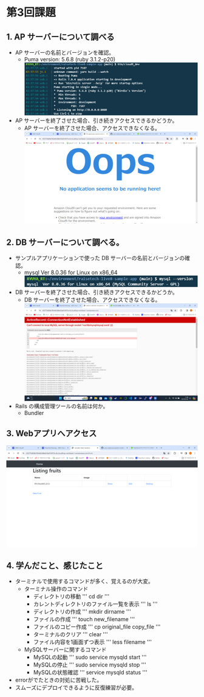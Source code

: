 # 第3回課題
## 1. AP サーバーについて調べる
- AP サーバーの名前とバージョンを確認。
  - Puma version: 5.6.8 (ruby 3.1.2-p20)
  ![APサーバー](images/lecture03imgs/APserver.png)
- AP サーバーを終了させた場合、引き続きアクセスできるかどうか。
  - AP サーバーを終了させた場合、アクセスできなくなる。
  ![APサーバー停止後アクセス](images/lecture03imgs/stopAPserver.png)

## 2. DB サーバーについて調べる。
- サンプルアプリケーションで使った DB サーバーの名前とバージョンの確認。
  - mysql  Ver 8.0.36 for Linux on x86_64
  ![DBサーバー](images/lecture03imgs/DBserver.png)
- DB サーバーを終了させた場合、引き続きアクセスできるかどうか。
  - DB サーバーを終了させた場合、アクセスできなくなる。
  ![DBサーバー停止後アクセス](images/lecture03imgs/stopDBserver.png)
- Rails の構成管理ツールの名前は何か。
  - Bundler

## 3. Webアプリへアクセス
![Webアプリアクセス](images/lecture03imgs/accessWebapp.png)

## 4. 学んだこと、感じたこと
- ターミナルで使用するコマンドが多く、覚えるのが大変。
  - ターミナル操作のコマンド
    - ディレクトリの移動
      '''
      cd dir
      '''
    - カレントディレクトリのファイル一覧を表示
      '''
      ls
      '''
    - ディレクトリの作成
      '''
      mkdir dirname
      '''
    - ファイルの作成
      '''
      touch new_filename
      '''
    - ファイルのコピー作成
      '''
      cp original_file copy_file
      '''
    - ターミナルのクリア
      '''
      clear
      '''
    - ファイル内容を1画面ずつ表示
      '''
      less filename
      '''
  - MySQLサーバーに関するコマンド
    - MySQLの起動
      '''
      sudo service mysqld start
      '''
    - MySQLの停止
      '''
      sudo service mysqld stop
      '''
    - MySQLの状態確認
      '''
      service mysqld status
      '''
- errorがでたときの対処に苦戦した。
- スムーズにデプロイできるように反復練習が必要。